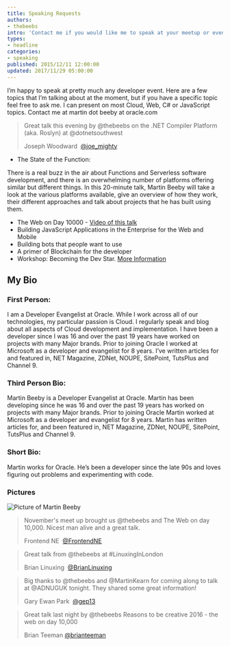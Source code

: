 ```yaml
---
title: Speaking Requests
authors:
- thebeebs
intro: 'Contact me if you would like me to speak at your meetup or event'
types:
- headline
categories:
- speaking
published: 2015/12/11 12:00:00
updated: 2017/11/29 05:00:00
---
```


I’m happy to speak at pretty much any developer event. Here are a few topics that I’m talking about at the moment, 
but if you have a specific topic feel free to ask me. I can present on most Cloud, Web, C# or JavaScript topics. Contact me at martin dot beeby at oracle.com

> Great talk this evening by @thebeebs on the .NET Compiler Platform (aka. Roslyn) at @dotnetsouthwest
> 
> Joseph Woodward 
> [@joe_mighty](https://twitter.com/joe_mighty/status/831253112488878081)

* The State of the Function: 

There is a real buzz in the air about Functions and Serverless software development, and there is an overwhelming number of platforms offering similar but different things. In this 20-minute talk, Martin Beeby will take a look at the various platforms available, give an overview of how they work, their different approaches and talk about projects that he has built using them. 

* The Web on Day 10000 - [Video of this talk](https://www.youtube.com/watch?v=hgcrKRgFpn4)
* Building JavaScript Applications in the Enterprise for the Web and Mobile
* Building bots that people want to use
* A primer of Blockchain for the developer
* Workshop: Becoming the Dev Star. [More Information](https://thebeebs.co.uk/devstar)

## My Bio

### First Person:
I am a Developer Evangelist at Oracle. While I work across all of our technologies, my particular passion is Cloud. I regularly speak and blog about all aspects of Cloud development and implementation. I have been a developer since I was 16 and over the past 19 years have worked on projects with many Major brands. Prior to joining Oracle I worked at Microsoft as a developer and evangelist for 8 years. I’ve written articles for and featured in, NET Magazine, ZDNet, NOUPE, SitePoint, TutsPlus and Channel 9.

### Third Person Bio:
Martin Beeby is a Developer Evangelist at Oracle. Martin has been developing since he was 16 and over the past 19 years has worked on projects with many Major brands. Prior to joining Oracle Martin worked at Microsoft as a developer and evangelist for 8 years. Martin has written articles for, and been featured in, NET Magazine, ZDNet, NOUPE, SitePoint, TutsPlus and Channel 9.

### Short Bio:
Martin works for Oracle. He’s been a developer since the late 90s and loves figuring out problems and experimenting with code.

### Pictures

![Picture of Martin Beeby](https://pbs.twimg.com/profile_images/913716032736546816/0ue0bBTG_400x400.jpg) 


> November's meet up brought us @thebeebs and The Web on day 10,000. Nicest man alive and a great talk. 
> 
> Frontend NE 
> [@FrontendNE](https://twitter.com/FrontendNE/status/799205507722543104)

> Great talk from @thebeebs at #LinuxingInLondon
> 
> Brian Linuxing 
> [@BrianLinuxing](https://twitter.com/BrianLinuxing/status/865261746579222528)

> Big thanks to @thebeebs and @MartinKearn for coming along to talk at @ADNUGUK tonight. They shared some great information!
>
> Gary Ewan Park 
> [@gep13](https://twitter.com/gep13/status/845039417920307200)

> Great talk last night by @thebeebs Reasons to be creative 2016 - the web on day 10,000 
> 
> Brian Teeman
> [@brianteeman](https://twitter.com/brianteeman/status/830032940834906112)
